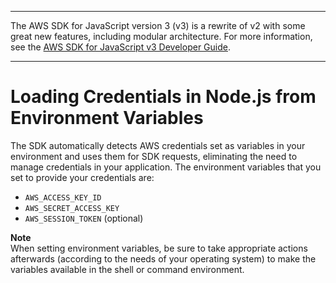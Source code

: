 --------

The AWS SDK for JavaScript version 3 \(v3\) is a rewrite of v2 with some great new features, including modular architecture\. For more information, see the [AWS SDK for JavaScript v3 Developer Guide](https://docs.aws.amazon.com/sdk-for-javascript/v3/developer-guide/welcome.html)\.

--------

# Loading Credentials in Node\.js from Environment Variables<a name="loading-node-credentials-environment"></a>

The SDK automatically detects AWS credentials set as variables in your environment and uses them for SDK requests, eliminating the need to manage credentials in your application\. The environment variables that you set to provide your credentials are:
+ `AWS_ACCESS_KEY_ID`
+ `AWS_SECRET_ACCESS_KEY`
+ `AWS_SESSION_TOKEN` \(optional\)

**Note**  
When setting environment variables, be sure to take appropriate actions afterwards \(according to the needs of your operating system\) to make the variables available in the shell or command environment\.